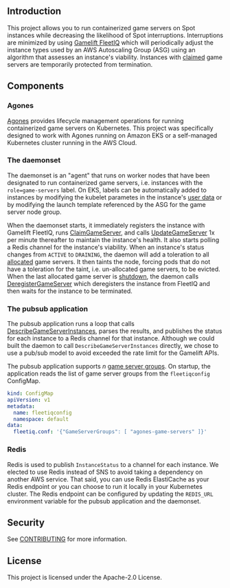 ## Introduction

This project allows you to run containerized game servers on Spot instances while decreasing the likelihood of Spot interruptions. Interruptions are minimized by using [Gamelift FleetIQ](https://docs.aws.amazon.com/gamelift/latest/fleetiqguide/gsg-intro.html) which will periodically adjust the instance types used by an AWS Autoscaling Group (ASG) using an algorithm that assesses an instance's viability. Instances with [claimed](https://docs.aws.amazon.com/gamelift/latest/apireference/API_ClaimGameServer.html) game servers are temporarily protected from termination.

## Components
### Agones
[Agones](https://agones.dev/site/) provides lifecycle management operations for running containerized game servers on Kubernetes. This project was specifically designed to work with Agones running on Amazon EKS or a self-managed Kubernetes cluster running in the AWS Cloud.

### The daemonset
The daemonset is an "agent" that runs on worker nodes that have been designated to run containerized game servers, i.e. instances with the `role=game-servers` label. On EKS, labels can be automatically added to instances by modifying the kubelet parametes in the instance's [user data](https://aws.amazon.com/blogs/opensource/improvements-eks-worker-node-provisioning/) or by modifying the launch template referenced by the ASG for the game server node group. 

When the daemonset starts, it immediately registers the instance with Gamelift FleetIQ, runs [ClaimGameServer](https://docs.aws.amazon.com/gamelift/latest/apireference/API_ClaimGameServer.html), and calls [UpdateGameServer](https://docs.aws.amazon.com/gamelift/latest/apireference/API_UpdateGameServer.html#API_UpdateGameServer_RequestSyntax) 1x per minute thereafter to maintain the instance's health. It also starts polling a Redis channel for the instance's viability. When an instance's status changes from `ACTIVE` to `DRAINING`, the daemon will add a toleration to all [allocated](https://agones.dev/site/docs/guides/client-sdks/#allocate) game servers. It then taints the node, forcing pods that do not have a toleration for the taint, i.e. un-allocated game servers, to be evicted. When the last allocated game server is [shutdown](https://agones.dev/site/docs/guides/client-sdks/#shutdown), the daemon calls [DeregisterGameServer](https://docs.aws.amazon.com/gamelift/latest/apireference/API_DeregisterGameServer.html) which deregisters the instance from FleetIQ and then waits for the instance to be terminated.

### The pubsub application
The pubsub application runs a loop that calls [DescribeGameServerInstances](https://docs.aws.amazon.com/gamelift/latest/apireference/API_DescribeGameServerInstances.html), parses the results, and publishes the status for each instance to a Redis channel for that instance. Although we could built the daemon to call `DescribeGameServerInstances` directly, we chose to use a pub/sub model to avoid exceeded the rate limit for the Gamelift APIs. 

The pubsub application supports _n_ [game server groups](https://docs.aws.amazon.com/gamelift/latest/fleetiqguide/gsg-integrate-gameservergroup.html). On startup, the application reads the list of game server groups from the `fleetiqconfig` ConfigMap. 

```yaml
kind: ConfigMap
apiVersion: v1
metadata:
  name: fleetiqconfig
  namespace: default
data:
  fleetiq.conf: '{"GameServerGroups": [ "agones-game-servers" ]}'
```

### Redis
Redis is used to publish `InstanceStatus` to a channel for each instance. We elected to use Redis instead of SNS to avoid taking a dependency on another AWS service. That said, you can use Redis ElastiCache as your Redis endpoint or you can choose to run it locally in your Kubernetes cluster. The Redis endpoint can be configured by updating the `REDIS_URL` environment variable for the pubsub application and the daemonset.

## Security

See [CONTRIBUTING](CONTRIBUTING.md#security-issue-notifications) for more information.

## License

This project is licensed under the Apache-2.0 License.

